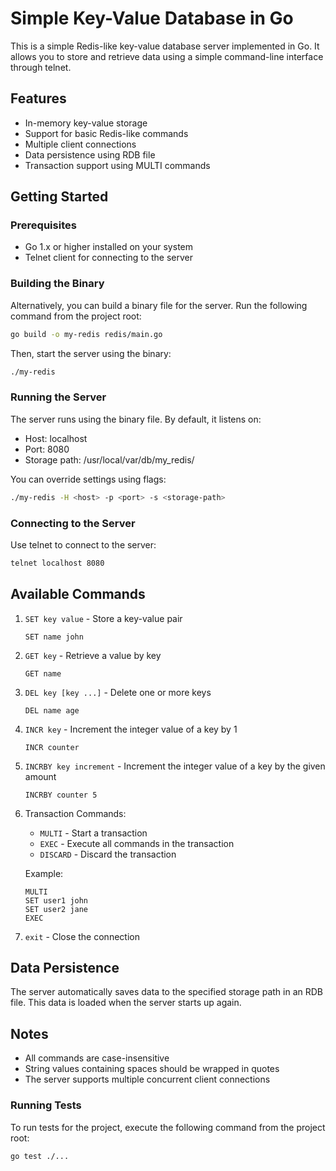 # Simple Key-Value Database in Go

This is a simple Redis-like key-value database server implemented in Go. It allows you to store and retrieve data using a simple command-line interface through telnet.

## Features

- In-memory key-value storage
- Support for basic Redis-like commands
- Multiple client connections
- Data persistence using RDB file
- Transaction support using MULTI commands

## Getting Started

### Prerequisites

- Go 1.x or higher installed on your system
- Telnet client for connecting to the server

### Building the Binary

Alternatively, you can build a binary file for the server. Run the following command from the project root:

```bash
go build -o my-redis redis/main.go
```

Then, start the server using the binary:

```bash
./my-redis
```

### Running the Server

The server runs using the binary file. By default, it listens on:
- Host: localhost
- Port: 8080
- Storage path: /usr/local/var/db/my_redis/

You can override settings using flags:

```bash
./my-redis -H <host> -p <port> -s <storage-path>
```

### Connecting to the Server

Use telnet to connect to the server:
```bash
telnet localhost 8080
```

## Available Commands

1. `SET key value` - Store a key-value pair
   ```
   SET name john
   ```

2. `GET key` - Retrieve a value by key
   ```
   GET name
   ```

3. `DEL key [key ...]` - Delete one or more keys
   ```
   DEL name age
   ```

4. `INCR key` - Increment the integer value of a key by 1
   ```
   INCR counter
   ```

5. `INCRBY key increment` - Increment the integer value of a key by the given amount
   ```
   INCRBY counter 5
   ```

6. Transaction Commands:
   - `MULTI` - Start a transaction
   - `EXEC` - Execute all commands in the transaction
   - `DISCARD` - Discard the transaction

   Example:
   ```
   MULTI
   SET user1 john
   SET user2 jane
   EXEC
   ```

7. `exit` - Close the connection

## Data Persistence

The server automatically saves data to the specified storage path in an RDB file. This data is loaded when the server starts up again.

## Notes

- All commands are case-insensitive
- String values containing spaces should be wrapped in quotes
- The server supports multiple concurrent client connections

### Running Tests

To run tests for the project, execute the following command from the project root:

```bash
go test ./...
```
